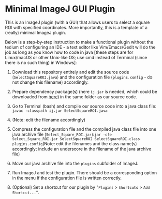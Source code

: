 # Minimal ImageJ GUI Plugin
This is an ImageJ plugin (with a GUI) that allows users to select a square ROI with specified coordinates. More importantly, this is a template of a (really) minimal ImageJ plugin.

Below is a step-by-step instruction to make a functional plugin without the tedium of configuring an IDE - a text editor like Vim/Emacs/Gedit will do the job as long as you know how to code in java [these steps are for Linux/macOS or other Unix-like OS; use cmd instead of Terminal (since there is no such thing) in Windows]:

1. Download this repository entirely and edit the source code (`SelectSquareROI.java`) and the configuration file (`plugins.config` - do not change this filename) accordingly.

2. Prepare dependency package(s) (here `ij.jar` is needed, which could be downloaded from [here](https://wsr.imagej.net/jars)) in the same folder as our source code.

3. Go to Terminal (bash) and compile our source code into a java class file:
```javac -classpath ij.jar SelectSquareROI.java```
3. (Note: edit the filename accordingly)

4. Compress the configuration file and the compiled java class file into one java archive file (`Select_Square_ROI.jar`):```jar -cfe Select_Square_ROI.jar SelectSquareROI SelectSquareROI.class plugins.config```(Note: edit the filenames and the class name(s) accordingly; include an underscore in the filename of the java archive file)

5. Move our java archive file into the `plugins` subfolder of ImageJ.

6. Run ImageJ and test the plugin. There should be a corresponding option in the menu if the configuration file is written correctly.

7. (Optional) Set a shortcut for our plugin by "`Plugins` > `Shortcuts` > `Add Shortcut...`".

